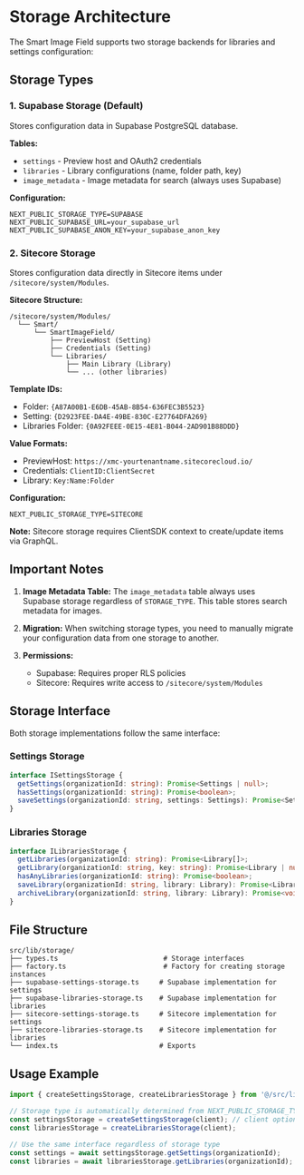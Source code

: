 # Storage Architecture

The Smart Image Field supports two storage backends for libraries and settings configuration:

## Storage Types

### 1. Supabase Storage (Default)
Stores configuration data in Supabase PostgreSQL database.

**Tables:**
- `settings` - Preview host and OAuth2 credentials
- `libraries` - Library configurations (name, folder path, key)
- `image_metadata` - Image metadata for search (always uses Supabase)

**Configuration:**
```env
NEXT_PUBLIC_STORAGE_TYPE=SUPABASE
NEXT_PUBLIC_SUPABASE_URL=your_supabase_url
NEXT_PUBLIC_SUPABASE_ANON_KEY=your_supabase_anon_key
```

### 2. Sitecore Storage
Stores configuration data directly in Sitecore items under `/sitecore/system/Modules`.

**Sitecore Structure:**
```
/sitecore/system/Modules/
  └── Smart/
      └── SmartImageField/
          ├── PreviewHost (Setting)
          ├── Credentials (Setting)
          └── Libraries/
              ├── Main Library (Library)
              └── ... (other libraries)
```

**Template IDs:**
- Folder: `{A87A00B1-E6DB-45AB-8B54-636FEC3B5523}`
- Setting: `{D2923FEE-DA4E-49BE-830C-E27764DFA269}`
- Libraries Folder: `{0A92FEEE-0E15-4E81-B044-2AD901B88DDD}`

**Value Formats:**
- PreviewHost: `https://xmc-yourtenantname.sitecorecloud.io/`
- Credentials: `ClientID:ClientSecret`
- Library: `Key:Name:Folder`

**Configuration:**
```env
NEXT_PUBLIC_STORAGE_TYPE=SITECORE
```

**Note:** Sitecore storage requires ClientSDK context to create/update items via GraphQL.

## Important Notes

1. **Image Metadata Table:** The `image_metadata` table always uses Supabase storage regardless of `STORAGE_TYPE`. This table stores search metadata for images.

2. **Migration:** When switching storage types, you need to manually migrate your configuration data from one storage to another.

3. **Permissions:**
   - Supabase: Requires proper RLS policies
   - Sitecore: Requires write access to `/sitecore/system/Modules`

## Storage Interface

Both storage implementations follow the same interface:

### Settings Storage
```typescript
interface ISettingsStorage {
  getSettings(organizationId: string): Promise<Settings | null>;
  hasSettings(organizationId: string): Promise<boolean>;
  saveSettings(organizationId: string, settings: Settings): Promise<Settings>;
}
```

### Libraries Storage
```typescript
interface ILibrariesStorage {
  getLibraries(organizationId: string): Promise<Library[]>;
  getLibrary(organizationId: string, key: string): Promise<Library | null>;
  hasAnyLibraries(organizationId: string): Promise<boolean>;
  saveLibrary(organizationId: string, library: Library): Promise<Library>;
  archiveLibrary(organizationId: string, library: Library): Promise<void>;
}
```

## File Structure

```
src/lib/storage/
├── types.ts                          # Storage interfaces
├── factory.ts                        # Factory for creating storage instances
├── supabase-settings-storage.ts     # Supabase implementation for settings
├── supabase-libraries-storage.ts    # Supabase implementation for libraries
├── sitecore-settings-storage.ts     # Sitecore implementation for settings
├── sitecore-libraries-storage.ts    # Sitecore implementation for libraries
└── index.ts                         # Exports
```

## Usage Example

```typescript
import { createSettingsStorage, createLibrariesStorage } from '@/src/lib/storage';

// Storage type is automatically determined from NEXT_PUBLIC_STORAGE_TYPE
const settingsStorage = createSettingsStorage(client); // client optional for Supabase
const librariesStorage = createLibrariesStorage(client);

// Use the same interface regardless of storage type
const settings = await settingsStorage.getSettings(organizationId);
const libraries = await librariesStorage.getLibraries(organizationId);
```
